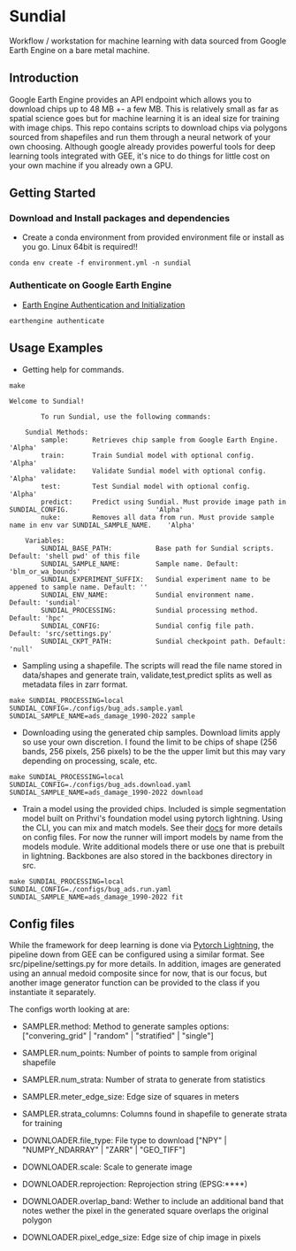 # Sundial
Workflow / workstation for machine learning with data sourced from Google Earth Engine on a bare metal machine.

## Introduction

Google Earth Engine provides an API endpoint which allows you to download chips up to 48 MB +- a few MB. This is relatively small as far as spatial science goes but for machine learning it is an ideal size for training with image chips. This repo contains scripts to download chips via polygons sourced from shapefiles and run them through a neural network of your own choosing. Although google already provides powerful tools for deep learning tools integrated with GEE, it's nice to do things for little cost on your own machine if you already own a GPU.

## Getting Started

### Download and Install packages and dependencies

- Create a conda environment from provided environment file or install as you go. Linux 64bit is required!!

```
conda env create -f environment.yml -n sundial
```

### Authenticate on Google Earth Engine

- [Earth Engine Authentication and Initialization](https://developers.google.com/earth-engine/guides/auth)

```
earthengine authenticate
```

## Usage Examples

- Getting help for commands.

```Shell
make

Welcome to Sundial!

        To run Sundial, use the following commands:

    Sundial Methods:
        sample:      Retrieves chip sample from Google Earth Engine.                                        'Alpha'
        train:       Train Sundial model with optional config.                                              'Alpha'
        validate:    Validate Sundial model with optional config.                                           'Alpha'
        test:        Test Sundial model with optional config.                                               'Alpha'
        predict:     Predict using Sundial. Must provide image path in SUNDIAL_CONFIG.                      'Alpha'
        nuke:        Removes all data from run. Must provide sample name in env var SUNDIAL_SAMPLE_NAME.    'Alpha'

    Variables:
        SUNDIAL_BASE_PATH:           Base path for Sundial scripts. Default: 'shell pwd' of this file
        SUNDIAL_SAMPLE_NAME:         Sample name. Default: 'blm_or_wa_bounds'
        SUNDIAL_EXPERIMENT_SUFFIX:   Sundial experiment name to be appened to sample name. Default: ''
        SUNDIAL_ENV_NAME:            Sundial environment name. Default: 'sundial'
        SUNDIAL_PROCESSING:          Sundial processing method. Default: 'hpc'
        SUNDIAL_CONFIG:              Sundial config file path. Default: 'src/settings.py'
        SUNDIAL_CKPT_PATH:           Sundial checkpoint path. Default: 'null'
```

- Sampling using a shapefile. The scripts will read the file name stored in data/shapes and generate train, validate,test,predict splits as well as metadata files in zarr format.
```Shell
make SUNDIAL_PROCESSING=local SUNDIAL_CONFIG=./configs/bug_ads.sample.yaml SUNDIAL_SAMPLE_NAME=ads_damage_1990-2022 sample
```

- Downloading using the generated chip samples. Download limits apply so use your own discretion. I found the limit to be chips of shape (256 bands, 256 pixels, 256 pixels) to be the the upper limit but this may vary depending on processing, scale, etc.
```Shell
make SUNDIAL_PROCESSING=local SUNDIAL_CONFIG=./configs/bug_ads.download.yaml SUNDIAL_SAMPLE_NAME=ads_damage_1990-2022 download
```

- Train a model using the provided chips. Included is simple segmentation model built on Prithvi's foundation model using pytorch lightning. Using the CLI, you can mix and match models. See their [docs](https://lightning.ai/docs/pytorch/stable/cli/lightning_cli.html) for more details on config files. For now the runner will import models by name from the models module. Write additional models there or use one that is prebuilt in lightning. Backbones are also stored in the backbones directory in src.
```Shell
make SUNDIAL_PROCESSING=local SUNDIAL_CONFIG=./configs/bug_ads.run.yaml SUNDIAL_SAMPLE_NAME=ads_damage_1990-2022 fit
```

## Config files

While the framework for deep learning is done via [Pytorch Lightning](https://lightning.ai/docs/pytorch/stable/cli/lightning_cli.html), the pipeline down from GEE can be configured using a similar format. See src/pipeline/settings.py for more details. In addition, images are generated using an annual medoid composite since for now, that is our focus, but another image generator function can be provided to the class if you instantiate it separately.

The configs worth looking at are:
  - SAMPLER.method: Method to generate samples options: ["convering_grid" | "random" | "stratified" | "single"]
  - SAMPLER.num_points: Number of points to sample from original shapefile
  - SAMPLER.num_strata: Number of strata to generate from statistics
  - SAMPLER.meter_edge_size: Edge size of squares in meters
  - SAMPLER.strata_columns: Columns found in shapefile to generate strata for training

  - DOWNLOADER.file_type: File type to download ["NPY" | "NUMPY_NDARRAY" | "ZARR" | "GEO_TIFF"]
  - DOWNLOADER.scale: Scale to generate image
  - DOWNLOADER.reprojection: Reprojection string (EPSG:****)
  - DOWNLOADER.overlap_band: Wether to include an additional band that notes wether the pixel in the generated square overlaps the original polygon
  - DOWNLOADER.pixel_edge_size: Edge size of chip image in pixels
